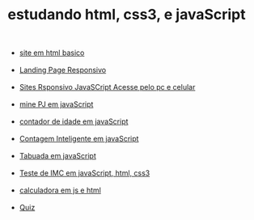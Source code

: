 <br>
<h1>estudando html, css3, e javaScript</h1>

<br>

<nav >

<ul>

<li class="li">
<a class="a"  href="https://GabrielErick1.github.io/estudo/htmlsite/siteteste/">site em html basico</a>
</li>

<br>
<li className="a" className="li">
<a href="https://GabrielErick1.github.io/estudo/htmlsite/site/">Landing Page Responsivo</a>
</li>
<br>
<li className="li">
<a className="a" href="https://GabrielErick1.github.io/estudo/htmlsite/sitenv/">Sites Rsponsivo JavaSCript Acesse pelo pc e celular</a>
</li>
<br>
<li className="li">
<a className="a" href="https://GabrielErick1.github.io/estudo/javaScript/projeto/">mine PJ em javaScript</a>
</li>

<br>

<li className="li">
<a className="a" href="https://GabrielErick1.github.io/estudo/javaScript/projeto1/">contador de idade em javaScript</a>
</li>

<br>

<li className="li">
<a className="a" href="https://GabrielErick1.github.io/estudo/javaScript/projeto2/">Contagem Inteligente em javaScript</a>
</li>

<br>

<li className="li">
<a className="a" href="https://GabrielErick1.github.io/estudo/javaScript/projeto3/">Tabuada em javaScript</a>
</li>
<br>
<li className="li">
<a className="a" href="https://GabrielErick1.github.io/estudo/javaScript/testedeobsidade/">Teste de IMC em javaScript, html, css3</a>
</li>
<br>
<li className="li">
<a className="a" href="https://GabrielErick1.github.io/estudo/javaScript/calculadora/">calculadora em js e html</a>
</li>
<br>
<li className="li">
<a className="a" href="https://GabrielErick1.github.io/estudo/quiz/">Quiz</a>
</li>
</ul>
</nav>